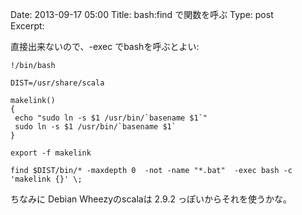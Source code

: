 Date: 2013-09-17  05:00
Title:  bash:find で関数を呼ぶ
Type: post  
Excerpt:   

直接出来ないので、-exec でbashを呼ぶとよい:


    !/bin/bash
    
    DIST=/usr/share/scala

    makelink()
    {
     echo "sudo ln -s $1 /usr/bin/`basename $1`"
     sudo ln -s $1 /usr/bin/`basename $1`
    }

    export -f makelink
    
    find $DIST/bin/* -maxdepth 0  -not -name "*.bat"  -exec bash -c 'makelink {}' \;

ちなみに Debian Wheezyのscalaは 2.9.2 っぽいからそれを使うかな。
